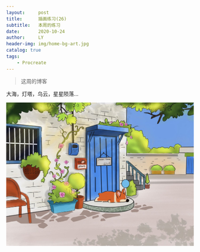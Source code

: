 ```yaml
---
layout:     post
title:      插画练习(26)
subtitle:   本周的练习
date:       2020-10-24
author:     LY
header-img: img/home-bg-art.jpg
catalog: true
tags:
    - Procreate
---
```


> 这周的博客

大海，灯塔，乌云，星星陨落...

![](/img/2020102401.png)


